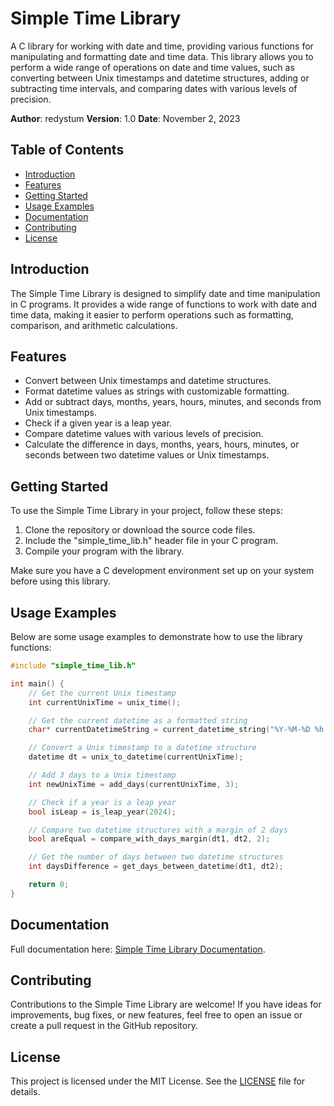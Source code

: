 # Simple Time Library

A C library for working with date and time, providing various functions for manipulating and formatting date and time data. This library allows you to perform a wide range of operations on date and time values, such as converting between Unix timestamps and datetime structures, adding or subtracting time intervals, and comparing dates with various levels of precision.

**Author**: redystum
**Version**: 1.0
**Date**: November 2, 2023

## Table of Contents

- [Introduction](#introduction)
- [Features](#features)
- [Getting Started](#getting-started)
- [Usage Examples](#usage-examples)
- [Documentation](#documentation)
- [Contributing](#contributing)
- [License](#license)

## Introduction

The Simple Time Library is designed to simplify date and time manipulation in C programs. It provides a wide range of functions to work with date and time data, making it easier to perform operations such as formatting, comparison, and arithmetic calculations.

## Features

- Convert between Unix timestamps and datetime structures.
- Format datetime values as strings with customizable formatting.
- Add or subtract days, months, years, hours, minutes, and seconds from Unix timestamps.
- Check if a given year is a leap year.
- Compare datetime values with various levels of precision.
- Calculate the difference in days, months, years, hours, minutes, or seconds between two datetime values or Unix timestamps.

## Getting Started

To use the Simple Time Library in your project, follow these steps:

1. Clone the repository or download the source code files.
2. Include the "simple_time_lib.h" header file in your C program.
3. Compile your program with the library.

Make sure you have a C development environment set up on your system before using this library.

## Usage Examples

Below are some usage examples to demonstrate how to use the library functions:

```c
#include "simple_time_lib.h"

int main() {
    // Get the current Unix timestamp
    int currentUnixTime = unix_time();

    // Get the current datetime as a formatted string
    char* currentDatetimeString = current_datetime_string("%Y-%M-%D %h:%m:%s");

    // Convert a Unix timestamp to a datetime structure
    datetime dt = unix_to_datetime(currentUnixTime);

    // Add 3 days to a Unix timestamp
    int newUnixTime = add_days(currentUnixTime, 3);

    // Check if a year is a leap year
    bool isLeap = is_leap_year(2024);

    // Compare two datetime structures with a margin of 2 days
    bool areEqual = compare_with_days_margin(dt1, dt2, 2);

    // Get the number of days between two datetime structures
    int daysDifference = get_days_between_datetime(dt1, dt2);

    return 0;
}
```

## Documentation

Full documentation here: [Simple Time Library Documentation](https://redystum.github.io/simple-time-lib/).

## Contributing

Contributions to the Simple Time Library are welcome! If you have ideas for improvements, bug fixes, or new features, feel free to open an issue or create a pull request in the GitHub repository.

## License

This project is licensed under the MIT License. See the [LICENSE](LICENSE) file for details.